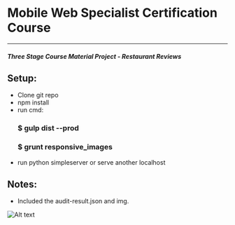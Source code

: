 # Mobile Web Specialist Certification Course
---
#### _Three Stage Course Material Project - Restaurant Reviews_

## Setup:

- Clone git repo
- npm install
- run cmd: 
   ### $ gulp dist --prod
   ### $ grunt responsive_images
- run python simpleserver or serve another localhost

## Notes:
- Included the audit-result.json and img.

![Alt text](/audit.png?raw=true "Audit")
